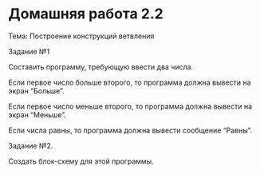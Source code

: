 # Домашняя работа 2.2

Тема: Построение конструкций ветвления

Задание №1

Составить программу, требующую ввести два числа.

Если первое число больше второго, то программа должна
вывести на экран “Больше”.

Если первое число меньше второго, то программа должна
вывести на экран “Меньше”.

Если числа равны, то программа должна вывести
сообщение “Равны”.

Задание №2.

Создать блок-схему для этой программы.